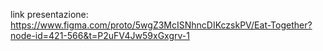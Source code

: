 link presentazione: https://www.figma.com/proto/5wgZ3McISNhncDIKczskPV/Eat-Together?node-id=421-566&t=P2uFV4Jw59xGxgrv-1
